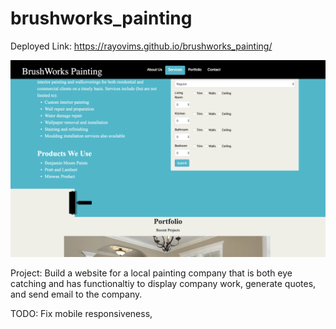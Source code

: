 # brushworks_painting

Deployed Link: https://rayovims.github.io/brushworks_painting/

![alt text](https://github.com/rayovims/brushworks_painting/blob/master/assets/Images/1.png)

Project: Build a website for a local painting company that is both eye catching and has functionaltiy to display company work, generate quotes, and send email to the company.

TODO: Fix mobile responsiveness,
